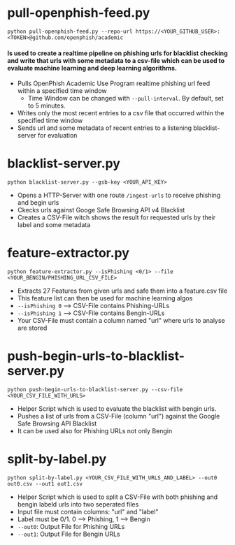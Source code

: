 # pull-openphish-feed.py
    python pull-openphish-feed.py --repo-url https://<YOUR_GITHUB_USER>:<TOKEN>@github.com/openphish/academic

#### Is used to create a realtime pipeline on phishing urls for blacklist checking and write that urls with some metadata to a csv-file which can be used to evaluate machine learning and deep learning algorithms.
* Pulls OpenPhish Academic Use Program realtime phishing url feed within a specified time window
  * Time Window can be changed with `--pull-interval`. By default, set to 5 minutes.
* Writes only the most recent entries to a csv file that occurred within the specified time window
* Sends url and some metadata of recent entries to a listening blacklist-server for evaluation

# blacklist-server.py
    python blacklist-server.py --gsb-key <YOUR_API_KEY>
* Opens a HTTP-Server with one route `/ingest-urls` to receive phishing and begin urls
* Ckecks urls against Googe Safe Browsing API v4 Blacklist
* Creates a CSV-File witch shows the result for requested urls by their label and some metadata

# feature-extractor.py
    python feature-extractor.py --isPhishing <0/1> --file <YOUR_BENGIN/PHISHING_URL_CSV_FILE>
* Extracts 27 Features from given urls and safe them into a feature.csv file
* This feature list can then be used for machine learning algos
* `--isPhishing 0` --> CSV-File contains Phishing-URLs
* `--isPhishing 1` --> CSV-File contains Bengin-URLs
* Your CSV-File must contain a column named "url" where urls to analyse are stored

# push-begin-urls-to-blacklist-server.py
    python push-begin-urls-to-blacklist-server.py --csv-file <YOUR_CSV_FILE_WITH_URLS>
* Helper Script which is used to evaluate the blacklist with bengin urls.
* Pushes a list of urls from a CSV-File (column "url") against the Google Safe Browsing API Blacklist
* It can be used also for Phishing URLs not only Bengin

# split-by-label.py
    python split-by-label.py <YOUR_CSV_FILE_WITH_URLS_AND_LABEL> --out0 out0.csv --out1 out1.csv
* Helper Script which is used to split a CSV-File with both phishing and bengin labeld urls into two seperated files
* Input file must contain columns: "url" and "label"
* Label must be 0/1. 0 --> Phishing, 1 --> Bengin
* `--out0`: Output File for Phishing URLs
* `--out1`: Output File for Bengin URLs
